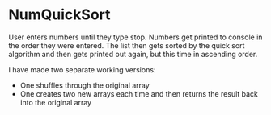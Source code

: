 # NumQuickSort
User enters numbers until they type stop. Numbers get printed to console in the order they were entered. 
The list then gets sorted by the quick sort algorithm and then gets printed out again, but this time in ascending order. 

I have made two separate working versions:
- One shuffles through the original array
- One creates two new arrays each time and then returns the result back into the original array
